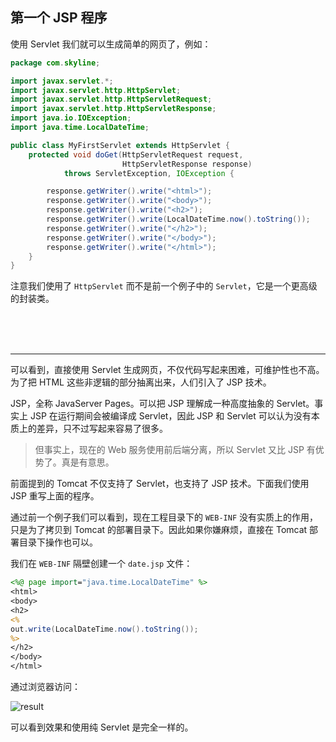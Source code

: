 ## 第一个 JSP 程序

使用 Servlet 我们就可以生成简单的网页了，例如：

```java
package com.skyline;

import javax.servlet.*;
import javax.servlet.http.HttpServlet;
import javax.servlet.http.HttpServletRequest;
import javax.servlet.http.HttpServletResponse;
import java.io.IOException;
import java.time.LocalDateTime;

public class MyFirstServlet extends HttpServlet {
    protected void doGet(HttpServletRequest request,
                         HttpServletResponse response)
            throws ServletException, IOException {

        response.getWriter().write("<html>");
        response.getWriter().write("<body>");
        response.getWriter().write("<h2>");
        response.getWriter().write(LocalDateTime.now().toString());
        response.getWriter().write("</h2>");
        response.getWriter().write("</body>");
        response.getWriter().write("</html>");
    }
}
```

注意我们使用了 `HttpServlet` 而不是前一个例子中的 `Servlet`，它是一个更高级的封装类。

<br><br><br><hr>
可以看到，直接使用 Servlet 生成网页，不仅代码写起来困难，可维护性也不高。为了把 HTML 这些非逻辑的部分抽离出来，人们引入了 JSP 技术。

JSP，全称 JavaServer Pages。可以把 JSP 理解成一种高度抽象的 Servlet。事实上 JSP 在运行期间会被编译成 Servlet，因此 JSP 和 Servlet 可以认为没有本质上的差异，只不过写起来容易了很多。  
> 但事实上，现在的 Web 服务使用前后端分离，所以 Servlet 又比 JSP 有优势了。真是有意思。   

前面提到的 Tomcat 不仅支持了 Servlet，也支持了 JSP 技术。下面我们使用 JSP 重写上面的程序。

通过前一个例子我们可以看到，现在工程目录下的 `WEB-INF` 没有实质上的作用，只是为了拷贝到 Tomcat 的部署目录下。因此如果你嫌麻烦，直接在 Tomcat 部署目录下操作也可以。

我们在 `WEB-INF` 隔壁创建一个 `date.jsp` 文件：

```jsp
<%@ page import="java.time.LocalDateTime" %>
<html>
<body>
<h2>
<%
out.write(LocalDateTime.now().toString());
%>
</h2>
</body>
</html>
```

通过浏览器访问：

![result](https://raw.githubusercontent.com/skyline75489/Heart-First-JavaWeb/master/img/3-jsp-result.png)

可以看到效果和使用纯 Servlet 是完全一样的。

